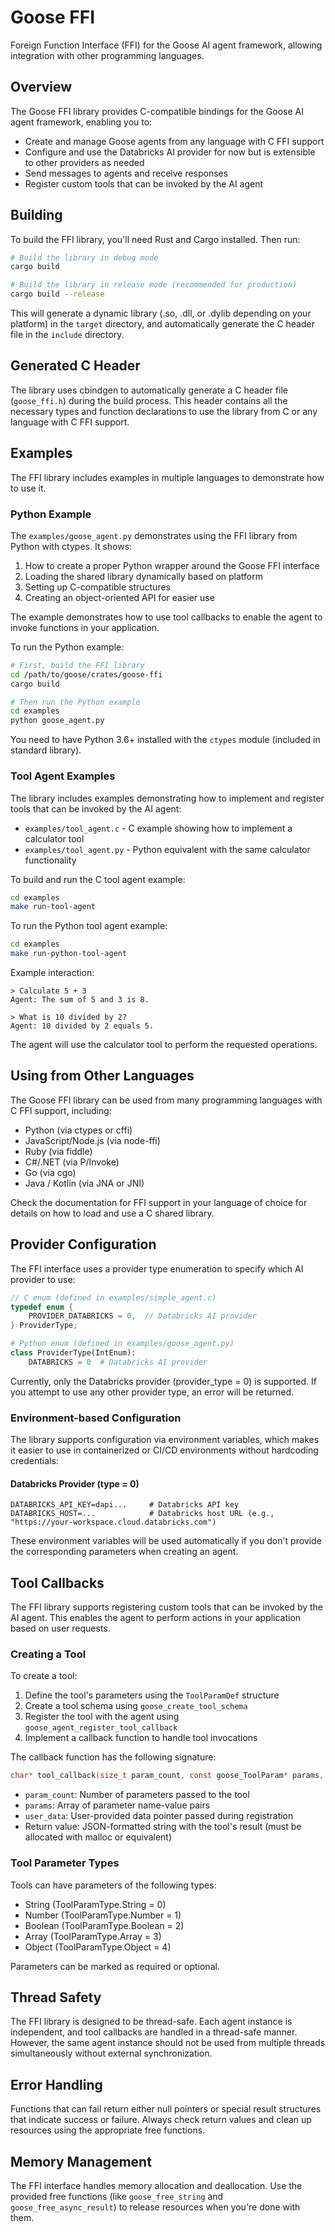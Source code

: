 # Goose FFI

Foreign Function Interface (FFI) for the Goose AI agent framework, allowing integration with other programming languages.

## Overview

The Goose FFI library provides C-compatible bindings for the Goose AI agent framework, enabling you to:

- Create and manage Goose agents from any language with C FFI support
- Configure and use the Databricks AI provider for now but is extensible to other providers as needed
- Send messages to agents and receive responses
- Register custom tools that can be invoked by the AI agent

## Building

To build the FFI library, you'll need Rust and Cargo installed. Then run:

```bash
# Build the library in debug mode
cargo build

# Build the library in release mode (recommended for production)
cargo build --release
```

This will generate a dynamic library (.so, .dll, or .dylib depending on your platform) in the `target` directory, and automatically generate the C header file in the `include` directory.

## Generated C Header

The library uses cbindgen to automatically generate a C header file (`goose_ffi.h`) during the build process. This header contains all the necessary types and function declarations to use the library from C or any language with C FFI support.

## Examples

The FFI library includes examples in multiple languages to demonstrate how to use it.

### Python Example

The `examples/goose_agent.py` demonstrates using the FFI library from Python with ctypes. It shows:

1. How to create a proper Python wrapper around the Goose FFI interface
2. Loading the shared library dynamically based on platform
3. Setting up C-compatible structures
4. Creating an object-oriented API for easier use

The example demonstrates how to use tool callbacks to enable the agent to invoke functions in your application.

To run the Python example:

```bash
# First, build the FFI library
cd /path/to/goose/crates/goose-ffi
cargo build

# Then run the Python example
cd examples
python goose_agent.py
```

You need to have Python 3.6+ installed with the `ctypes` module (included in standard library).


### Tool Agent Examples

The library includes examples demonstrating how to implement and register tools that can be invoked by the AI agent:

- `examples/tool_agent.c` - C example showing how to implement a calculator tool
- `examples/tool_agent.py` - Python equivalent with the same calculator functionality

To build and run the C tool agent example:

```bash
cd examples
make run-tool-agent
```

To run the Python tool agent example:

```bash
cd examples
make run-python-tool-agent
```

Example interaction:

```
> Calculate 5 + 3
Agent: The sum of 5 and 3 is 8.

> What is 10 divided by 2?
Agent: 10 divided by 2 equals 5.
```

The agent will use the calculator tool to perform the requested operations.

## Using from Other Languages

The Goose FFI library can be used from many programming languages with C FFI support, including:

- Python (via ctypes or cffi)
- JavaScript/Node.js (via node-ffi)
- Ruby (via fiddle)
- C#/.NET (via P/Invoke)
- Go (via cgo)
- Java / Kotlin (via JNA or JNI)

Check the documentation for FFI support in your language of choice for details on how to load and use a C shared library.

## Provider Configuration

The FFI interface uses a provider type enumeration to specify which AI provider to use:

```c
// C enum (defined in examples/simple_agent.c)
typedef enum {
    PROVIDER_DATABRICKS = 0,  // Databricks AI provider
} ProviderType;
```

```python
# Python enum (defined in examples/goose_agent.py)
class ProviderType(IntEnum):
    DATABRICKS = 0  # Databricks AI provider
```

Currently, only the Databricks provider (provider_type = 0) is supported. If you attempt to use any other provider type, an error will be returned.

### Environment-based Configuration

The library supports configuration via environment variables, which makes it easier to use in containerized or CI/CD environments without hardcoding credentials:

#### Databricks Provider (type = 0)

```
DATABRICKS_API_KEY=dapi...     # Databricks API key
DATABRICKS_HOST=...            # Databricks host URL (e.g., "https://your-workspace.cloud.databricks.com")
```

These environment variables will be used automatically if you don't provide the corresponding parameters when creating an agent.

## Tool Callbacks

The FFI library supports registering custom tools that can be invoked by the AI agent. This enables the agent to perform actions in your application based on user requests.

### Creating a Tool

To create a tool:

1. Define the tool's parameters using the `ToolParamDef` structure
2. Create a tool schema using `goose_create_tool_schema`
3. Register the tool with the agent using `goose_agent_register_tool_callback`
4. Implement a callback function to handle tool invocations

The callback function has the following signature:

```c
char* tool_callback(size_t param_count, const goose_ToolParam* params, void* user_data);
```

- `param_count`: Number of parameters passed to the tool
- `params`: Array of parameter name-value pairs
- `user_data`: User-provided data pointer passed during registration
- Return value: JSON-formatted string with the tool's result (must be allocated with malloc or equivalent)

### Tool Parameter Types

Tools can have parameters of the following types:

- String (ToolParamType.String = 0)
- Number (ToolParamType.Number = 1)
- Boolean (ToolParamType.Boolean = 2)
- Array (ToolParamType.Array = 3)
- Object (ToolParamType.Object = 4)

Parameters can be marked as required or optional.

## Thread Safety

The FFI library is designed to be thread-safe. Each agent instance is independent, and tool callbacks are handled in a thread-safe manner. However, the same agent instance should not be used from multiple threads simultaneously without external synchronization.

## Error Handling

Functions that can fail return either null pointers or special result structures that indicate success or failure. Always check return values and clean up resources using the appropriate free functions.

## Memory Management

The FFI interface handles memory allocation and deallocation. Use the provided free functions (like `goose_free_string` and `goose_free_async_result`) to release resources when you're done with them.
